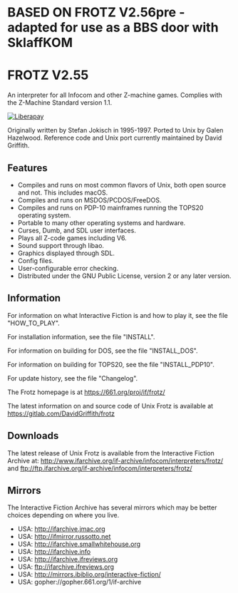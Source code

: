 # BASED ON FROTZ V2.56pre - adapted for use as a BBS door with SklaffKOM

# FROTZ V2.55
An interpreter for all Infocom and other Z-machine games.
Complies with the Z-Machine Standard version 1.1.

[![Liberapay](https://img.shields.io/liberapay/receives/DavidG.svg?logo=liberapay)](https://liberapay.com/DavidG)

Originally written by Stefan Jokisch in 1995-1997.
Ported to Unix by Galen Hazelwood.
Reference code and Unix port currently maintained by David Griffith.

## Features
- Compiles and runs on most common flavors of Unix, both open source and not.
  This includes macOS.
- Compiles and runs on MSDOS/PCDOS/FreeDOS.
- Compiles and runs on PDP-10 mainframes running the TOPS20 operating system.
- Portable to many other operating systems and hardware.
- Curses, Dumb, and SDL user interfaces.
- Plays all Z-code games including V6.
- Sound support through libao.
- Graphics displayed through SDL.
- Config files.
- User-configurable error checking.
- Distributed under the GNU Public License, version 2 or any later version.

## Information
For information on what Interactive Fiction is and how to play it, see the
file "HOW_TO_PLAY".

For installation information, see the file "INSTALL".

For information on building for DOS, see the file "INSTALL_DOS".

For information on building for TOPS20, see the file "INSTALL_PDP10".

For update history, see the file "Changelog".

The Frotz homepage is at https://661.org/proj/if/frotz/

The latest information on and source code of Unix Frotz is available at 
https://gitlab.com/DavidGriffith/frotz

## Downloads
The latest release of Unix Frotz is available from the Interactive
Fiction Archive at:
http://www.ifarchive.org/if-archive/infocom/interpreters/frotz/
and
ftp://ftp.ifarchive.org/if-archive/infocom/interpreters/frotz/


## Mirrors
The Interactive Fiction Archive has several mirrors which may be better
choices depending on where you live.

- USA: http://ifarchive.jmac.org
- USA: http://ifmirror.russotto.net
- USA: http://ifarchive.smallwhitehouse.org
- USA: http://ifarchive.info
- USA: http://ifarchive.ifreviews.org
- USA: ftp://ifarchive.ifreviews.org
- USA: http://mirrors.ibiblio.org/interactive-fiction/
- USA: gopher://gopher.661.org/1/if-archive
